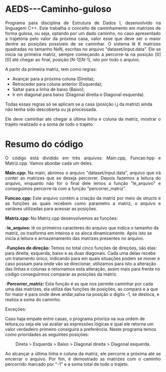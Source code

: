 # AEDS---Caminho-guloso

<p align="justify">
  Programa para disciplina de Estrutura de Dados I, desenvolvido na linguagem C++. Este trabalha o conceito de caminhamento em matrizes de forma gulosa, ou seja, optando por um dado caminho, no caso apresentado a trajetória pelo valor da próxima casa, valor esse que deve ser o maior dentre as posições possiveis de se caminhar. O sistema lê K matrizes quadradas no tamanho NxN, escritas no arquivo "dataset/input.data". Ele se inicia na primeira matriz, sempre começando a percorre-la na posição [0][0] até chegar ao final, posição [N-1][N-1], isto por todo o arquivo.</p>

<p align="justify">
A partir da primeira matriz, tem como regras: 
</p>

- Avançar para a próxima coluna (Direita); 
- Retroceder para coluna anterior (Esquerda); 
- Saltar para a linha de baixo (Baixo); 
- Ir em diagonal para baixo (Diagonal direita e Diagonal esquerda). 

<p>
Todas essas regras só se aplicam se a casa (posição i,j da matriz) ainda não tenha sido descoberta ou já processada.</p>

<p align="justify">
  Ele deve caminhar ate chegar à última linha e coluna da matriz, mostrar o trajeto realizado e a soma de todo o trajeto.
</p>
  

# Resumo do código

<p align="justify">
O código está dividido em três arquivos: Main.cpp, Funcao.hpp e Matriz.cpp. Vamos abordar cada um deles. </p>

<p align="justify">
<b>Main.cpp: </b>
Na main, abrimos o arquivo "dataset/input.data", arquivo que irá conter as matrizes que se deseja percorrer. Depois fazemos a leitura do arquivo, enquanto não for o final dele lemos a função "le_arquivo" e conseguimos percorre-la com a função "percorrer_matriz".</p>

<p align="justify">
<b>Funcao.cpp: </b>  
Este arquivo contém a criação da matriz por meio de structs e as funções as quais recebem como parametro a matriz, o arquivo e variáves utilizadas para acessar as posições.</p>

<p align="justify">
<b>Matriz.cpp: </b> 
No Matriz.cpp desenvolvemos as funções:

-<b>le_arquivo: </b> lê os primeiros caracteres do arquivo que indica o tamanho da matriz, os trasforma em inteiros e os aloca dinamicamente. Após isto se inicia a leitura e armazenamento das matrizes presentes no arquivo.

-<b>Funções de direçâo: </b> Temos no total cinco funções de direções, são elas: para direita, esquerda, baixo e as duas diagonais. Cada uma delas recebe um tratamento único, indicando para em quais situações podem se mover e caso possam para onde vão se direcionar, utilizamos para isto a alteração das linhas e colunas e retornamos esta alteração, assim mais para frente no código conseguirmos comparar as posições da matriz.

-<b>Percorrer_matriz: </b> Esta função é as que nos permite caminhar por cada uma das matrizes, ela utiliza das funções de posições, as compara e a que for maior é para onde deve andar,salva na posição o dígito -1, se desloca, e realiza a soma do caminho.

</p>

<p align="justify">
<p <b>Exceções: </b> </p>
  Caso haja empate entre casas, o programa prioriza na sua ordem de leitura,ou seja ele vai avaliar as expressões lógicas e qual ele retorna um valor verdadeiro primeiro consiguirá a preferência. Neste programa temos como prioridades as seguintes posições:
<p align="center">
Direta > Esquerda > Baixo > Diagonal direita > Diagonal esquerda.</p>
</p>

<p align="justify">
  Ao alcançar a última linha e coluna da matriz, ele percorre a próxima até se encerrar o arquivo. Por fim, é demostrado as matrizes com o caminho percorrido marcado por "-1" e a soma total de todo o trajeto.</p>
